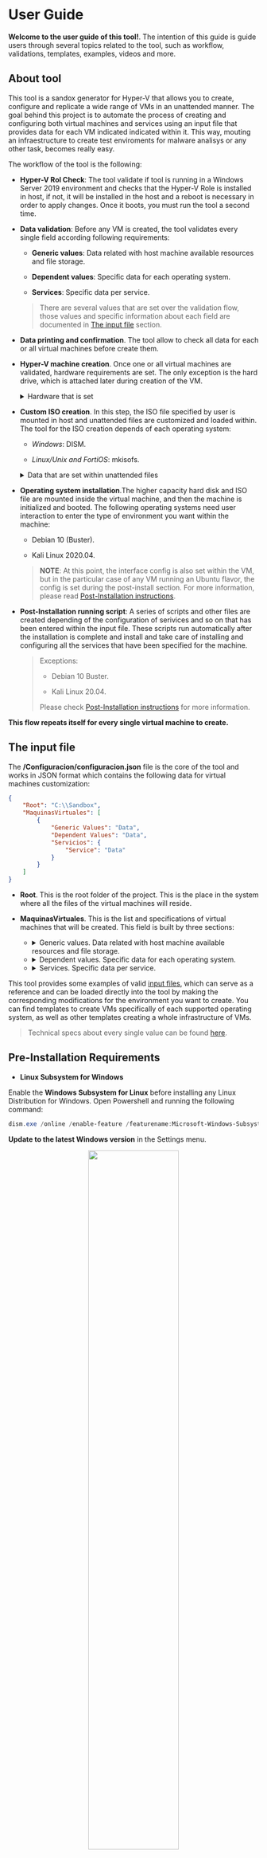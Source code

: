 # User Guide

**Welcome to the user guide of this tool!**. The intention of this guide is guide users through several topics related to the tool, such as  workflow, validations, templates, examples, videos and more.

## About tool

This tool is a sandox generator for Hyper-V that allows you to create, configure and replicate a wide range of VMs in an unattended manner. The goal behind this project is to automate the process of creating and configuring both virtual machines and services using an input file that provides data for each VM indicated indicated within it. This way, mouting an infraestructure to create test enviroments for malware analisys or any other task, becomes really easy.

The workflow of the tool is the following:

* **Hyper-V Rol Check**: The tool validate if tool is running in a Windows Server 2019 environment and checks that the Hyper-V Role is installed in host, if not, it will be installed in the host and a reboot is necessary in order to apply changes. Once it boots, you must run the tool a second time.

* **Data validation**: Before any VM is created, the tool validates every single field according following requirements:
    
    - **Generic values**: Data related with host machine available resources and file storage.
    
    - **Dependent values**: Specific data for each operating system.
    
    - **Services**: Specific data per service.

    > There are several values that are set over the validation flow, those values and specific information about each field are documented in [The input file] section.

* **Data printing and confirmation**. The tool allow to check all data for each or all virtual machines before create them.
* **Hyper-V machine creation**. Once one or all virtual machines are validated, hardware requirements are set. The only exception is the hard drive, which is attached later during creation of the VM.

    <details>
        <summary>Hardware that is set</summary>

    ###
    >   * Amount and size of virtual disks.
    >   * Number of processors.
    >   * RAM memory:
    >       - Static:
    >           + Total memory.
    >       - Dynamic:
    >          + Minimum memory.
    >           + Maximum memory.
    >   * Network interfaces
    >       - Virtual Switches:
    >           + Name.
    >           + Type.
    >           + Network adapter.
    >       - Type.
    >       - Name.
    </details>

* **Custom ISO creation**. In this step, the ISO file specified by user is mounted in host and unattended files are customized and loaded within. The tool for the ISO creation depends of each operating system:

    - *Windows*: DISM.
    
    - *Linux/Unix and FortiOS*: mkisofs.
    
    <details>
        <summary>Data that are set within unattended files</summary>
    
    ###
    > * Generic values:
    >    - Hostname.
    >    - Desktop Environment (Exceptions: Debian 10 and Kali Linux 2020.04).
    >    - Credentials:
    >        + User.
    >        + Password.
    >    - Network interfaces:
    >        + IP addresses.
    >        + Netmasks.
    >        + Gateways.
    >        + DNS's.
    > * Dependent Data:
    >    - Activation Key (Windows Distributions).
    >    - Administrative interface (FortiOS 6).
    >    - Backup file (FortiOS 6).
    > * Default Values:
    >    - Timezone. America/Mexico_City.
    >    - OS language. English.
    >    - Keyboard layout. Latin American.
    </details>

* **Operating system installation**.The higher capacity hard disk and ISO file are mounted inside the virtual machine, and then the machine is initialized and booted. The following operating systems need user interaction to enter the type of environment you want within the machine:

    - Debian 10 (Buster).

    - Kali Linux 2020.04.

    > **NOTE**: At this point, the interface config is also set within the VM, but in the particular case of any VM running an Ubuntu flavor, the config is set during the post-install section. For more information, please read [Post-Installation instructions].

* **Post-Installation running script**: A series of scripts and other files are created depending of the configuration of serivices and so on that has been entered within the input file. These scripts run automatically after the installation is complete and install and take care of installing and configuring all the services that have been specified for the machine.

    > Exceptions: 
    > 
    > * Debian 10 Buster.
    > 
    > * Kali Linux 20.04.
    > 
    > Please check [Post-Installation instructions] for more information.

**This flow repeats itself for every single virtual machine to create.**

## The input file

The **/Configuracion/configuracion.json** file is the core of the tool and works in JSON format which contains the following data for virtual machines customization:

```JSON
{
    "Root": "C:\\Sandbox",
    "MaquinasVirtuales": [
        {
            "Generic Values": "Data",
            "Dependent Values": "Data",
            "Servicios": {
                "Service": "Data"
            }
        }
    ]
}
```
        
* **Root**. This is the root folder of the project. This is the place in the system where all the files of the virtual machines will reside.
* **MaquinasVirtuales**. This is the list and specifications of virtual machines that will be created. This field is built by three sections:

    - <details>
        <summary>Generic values. Data related with host machine available resources and file storage.</summary>

        ###
        + <details>
            <summary>SistemaOperativo.</summary>
            
            ###
            > - Windows 10.
            > - Windows Server 2019.
            > - Ubuntu 16.04.
            > - Ubuntu 18.04.
            > - Ubuntu 20.04.
            > - Debian 10 (Buster).
            > - Kali Linux 2020.04.
            > - CentOS 8.
            > - CentOS Stream.
            > - RHEL 8.
            > - FortiOS 6.
    
        + Hostname.
        
        + <details>
            <summary>TipoAmbiente. Desktop environment,the accepted values depends of each OS.</summary>
            
            ###
            > - Windows. Reading of **install.wim** file by mounting the ISO file in the host.
            > - Ubuntu family. Ubuntu Desktop. 
            > - Debian 10 (Buster) and Kali Linux 2020.04. This value is provided until SO installation process.
            > - CentOS 8/Stream and RHEL 8:
            >   + Core
            >   + Gnome
            >   + KDE
        
        + DiscorVirtuales. Total amount and size, the values are set into an array.
        
            > **NOTE**: The minimum value is 15.
        
        + Procesadores. Total amount of virtual processors, it depends by virtual processors available in host.
        
        + RutaISO. ISO file location.
        
        + <details>
            <summary>MemoriaRAM.</summary>
            
            ###
            > - Tipo. A value must be set which has its own dependent fields:
            >    + Static.
            >       - Memoria.
            >   + Dynamic.
            >       - Minima.
            >       - Maxima.
            >       
            > **NOTE**: The minimum value is 0.5.
    
        + <details>
            <summary>Credenciales.</summary>

            ###
            > - Usuario.
            > - Contrasena.
        
        + <details>
            <summary>Interfaces. Multiple interfaces are allowed.</summary>

            ###
            - <details>
                <summary>VirtualSwitch. Each interface have a virtual switch, it can be unique or shared.</summary>
                
                ###
                + Nombre.

                + Tipo:

                    > - External. Bridges the virtual switch to physic network adapter.
                    > - Internal. Create a virtual LAN.
                    > - Private. Isolates the virtual switch from network.

                + ApadaptadorRed. Name of physical network adapter.

                > This field only is requiered if Tipo is set as External.
                > To know the physical network adapters available open Powershell and run the following command:
                > ```Powershell
                > Get-NetAdapter -Physical
                > ```
                > The physical network adapter must be in *Up* state.

            
            - Nombre.

            - Tipo. A value must be set which has its own dependent fields:

                >   + Static:
                >       - IP.
                >       - MascaraRed. Allow an IP format (255.255.255.255) or prefix value (24).
                >       - Gateway. Optional.
                >       - DNS. Optional.
                >   + DHCP.
                >
                > If a service is required at least one interface must be set as static, please check [Services] in this very section for more information about this requirement.
        
        **Example:**

        ```JSON
        {
            "Root": "C:\\Sandbox",
            "MaquinasVirtuales": [
            {
                "SistemaOperativo": "Windows 10",
                "Hostname": "Contoso",
                "TipoAmbiente": "Windows 10 Home",
                "DiscosVirtuales": [20, 15],
                "Procesadores": 4,
                "RutaISO": "C:\\Sandbox\\Win10_1909_English_x64.iso",
                "MemoriaRAM": {
                    "Tipo": "Dynamic",
                    "Minima": 1.0,
                    "Maxima": 2.0
                },
                "Credenciales": {
                    "Usuario": "Usertest",
                    "Contrasena": "5uperS3cretP4ssw0rd"
                },
                "Interfaces": [
                {
                    "VirtualSwitch": {
                        "Nombre": "InternetSwitch",
                        "Tipo": "External",
                        "AdaptadorRed": "Ethernet"
                    },
                    "Tipo": "Static",
                    "Nombre": "Internet",
                    "IP": "192.168.100.210",
                    "MascaraRed": "24",
                    "Gateway": "192.168.100.1",
                    "DNS": "8.8.8.8"
                }
            ]
        }
        ```
    </details>

    - <details>
        <summary>Dependent values. Specific data for each operating system.</summary>
        
        ###
        + <details>
            <summary>Windows 10 and Windows Server 2019.</summary>
            
            - LlaveActivacion. Windows activation key.
            
            - RutaMSI. MSI file location, the values are set into an array.

                > This field only is required by Windows 10.
            
            **Example:**

            ```JSON
            {
                "Root": "C:\\Sandbox",
                "MaquinasVirtuales": [
                    {
                        "Generic Values": "Data",
                        "LlaveActivacion": "xxxx-xxxx-xxxx-xxxx-xxxx",
                        "RutaMSI": ["C:\\Sandbox\\firefox.msi", "C:\\Sandbox\\chrome.msi"]
                    }
                ]
            }
            ```
        
        + <details>
            <summary>FortiOS 6.</summary>
            
            - InterfazAdministrativa. Static interface name. 
                
                > **NOTE**: The interface must be set into *Generic Values* section. Data such as IP address, netmask, DNS and gateway are consulted from the interface's name. 

            - ArchivoBackup. FortiOS backup file location.

            **Example:**

            ```JSON
            {
                "Root": "C:\\Sandbox",
                "MaquinasVirtuales": [
                    {
                        "Generic Values": "Data",
                        "InterfazAdministrativa": "Internet",
                        "ArchivoBackup": "C:\\Sandbox\\fortios.qcow2"
                    }
                ]
             }
             ```
        
    </details>

    - <details>
        <summary>Services. Specific data per service.</summary>
    
        ###              

        + <details>
            <summary>Remote Administration.</summary>
            
            ###
            * Windows. RDP.
            ####
            **Example:**

            ```JSON
            "Servicios": {
                "AdministracionRemota": "RDP",
            }
            ```
            
            * Linux/Unix. 
            
                > - AdministracionRemota. SSH.
                > - Puerto. It doesn´t allow well known ports.
            
            **Example:**

            ```JSON
            "Servicios": {
                "AdministracionRemota": "SSH",
                "Puerto": "1234"
            }
            ```
            
            > If not data is provide for remote administration, this is automatically configured for each SO.
        
        + <details>
            <summary>Only-Installation Services.</summary>
        
            ###
            This services only are installed in host with non configuration.
            
            * **Windows Server 2019**.
             
                - Windows Defender.

                - Active Directory Certificate Services.
                
                > Both services only allow a true or false value.
            
                **Example:**
                
                ```JSON
                "Servicios": {
                    "WindowsDefender": true,
                    "CertificateServices": true
                }
                ```
             
            * **Ubuntu family**.
             
                - SQL Server.
                
                **Example:**
                
                ```JSON
                "Servicios": {
                    "ManejadorDB": {
                        "Manejador": "SQLServer"
                }
                ```
                
                > More information about *ManejadorDB* service check **Relational Database Management System  > Linux/Unix** section.
            
        + <details>
            <summary>Active Directory.</summary>
            
            ###
            This service is only available for Windows Server 2019.
            
            - Domain.
            
            - NetBIOS. Optional.
            
                > The default value is set by prefix of *Domain* field.
            
            - DomainMode. The functional level cannot be less than *ForestMode* field.
                
                > + Win2008.
                > + Win2008R2.
                > + Win2012.
                > + Win2012R2.
                > + Win2016.

            - ForestMode. Optional.
                
                > The default value is set by *DomainMode* field.

            **Example:**
            
            ```JSON
            "Servicios:" {
                "ActiveDirectory": {
                    "Domain": "example.local",
                    "NetBIOS": "EXAMPLE",
                    "DomainMode": "Win2016",
                    "ForestMode": "Win2012"
                }
             }
             ```

        + <details>
            <summary>Relational Database Management System.</summary>
        
            ###
            This service is only avaible for Linux/Unix distributions.
            * ManejadorBD. Only is allowed one RDBMS to avoid compatibility issues. 
            
                - Manejador.
                    
                    > + PostgresQL
                    > + MySQL
                    > + MariaDB
                    > + SQL Server. Only available for installation in Ubuntu family.
                
                - NombreBD.
                
                - Script. Optional. Database script location.

             **Example:**
             
            ```JSON
            Servicios": {
                "ManejadorBD": {
                    "Manejador": "PostgresQL",
                    "NombreBD":"mydatabase",
                    "Script": "C:\\SandBox\\script.sql"
                }
            }
            ```

        + <details>
            <summary>Web Server.</summary>
        
            ###
            - <details>
                <summary>Windows Server 2019.</summary>
                
                ###
                - IIS. Multiple sites are allowed, the values are set into an array.
                    
                    + Nombre.
                    
                    + Directorio. Optional. Name of root folder.

                    > The default value is set by *Nombre* field.
                    
                    + Bindings. Multiple bindings are allowed, the values are set into an array.
                        
                        - Dominio.
                        
                        - Interfaz. Static interface name. 
                
                        > **NOTE**: The interface must be set into *Generic Values* section. Data such as IP address, netmask, DNS and gateway are consulted from the interface's name. This field is used to configure IIS's bindings.
                    
                        - Puerto. Optional.
                            
                            > **NOTE**: The default value is set by *Protocolo* field (80 for http and 443 for https) and it's allowed to set explicity that value. If different port is set, the tool doesn´t allow use well-know ports.

                        - Protocolo.
                            > - http.
                            > - https.
                        
                        - WebDAV. Optional.
                            > - true.
                            > - false.

                **Example:**
                
                ```JSON
                "Servicios:" {
                    "IIS":  [
                        {
                            "Nombre": "exampleSite.local",
                            "Directorio": "exampleSite",
                            "Bindings": [
                                {
                                    "Dominio": "example.local",
                                    "Interfaz": "Iternet",
                                    "Protocolo": "https",
                                    "Puerto": 443,
                                    "WebDAV": false
                                }
                            ]
                        }
                    ]
                }
                ```

            - <details>
                <summary>Linux/Unix.</summary>
                
                ###
                * ServidorWeb. Only is allowed one web server to avoid compatibility issues. 
                    
                    + Servidor.

                        > - apache2.
                        > - nginx.

                    + Sitios. Multiple sites are allowed, the values are set into an array.

                        - Nombre.

                        - Dominio.

                        - Interfaz. Static interface name. 

                        > **NOTE**: The interface must be set into *Generic Values* section. Data such as IP address, netmask, DNS and gateway are consulted from the interface's name. This field is used to configure Web Server's sites.

                        - Puerto. Optional.

                            > **NOTE**: The default value is set by *Protocolo* field (80 for http and 443 for https) and it's allowed to set explicity that value. If different port is set, the tool doesn´t allow use well-know ports.

                        - Protocolo.
                            > - http.
                            > - https.

                        - Drupal. Optional. Only sets the web installer, the content manager is not configured. 
                            > - true.
                            > - false.

                    **Example:**

                     ```JSON
                     "Servicios": {
                        "ServidorWeb": {
                            "Servidor": "apache2",
                            "Sitios": [
                                {
                                    "Nombre": "exampleSite",
                                    "Dominio": "example.local",
                                    "Interfaz": "Internet",
                                    "Protocolo": "https",
                                    "Puerto": "443",
                                    "Drupal": true
                                }
                            ]
                        }
                    }
                    ```
        + <details>
            <summary>DHCP.</summary>
            
            ###
            - <details>
                <summary>Windows Server 2019.</summary>
        
                ###
                Multiple scopes are allowed, the values are set into an array.

                - Nombre.
                    
                - Rango.
                        
                    > + Inicio.
                    > + Fin.
                    > + MascaraRed. Scope netmask. Allow an IP format (255.255.255.255) or prefix value (24).
                     
                - Exclusiones. Optional.
                        
                    + Tipo. A value must be set which has its own dependent fields:
                     
                        > + Rango.
                        >   - Inicio.
                        >   - Fin.
                        > + Unica. IP.
                     
                  - Lease.
                        
                    > + Dias.
                    > + Horas.
                    > + Minutos.
                        
                    > **NOTE**: The input format and minimum value is **000.01:00**.

                 - Gateway. Optional.
                    
                 - DNS. Optional.
                    
                 **Example:**
                    
                 ```JSON
                 "Servicios": {
                    "DHCP": [
                        {
                            "Nombre": "ScopeOne",
                            "Rango": {
                                "Inicio": "192.168.0.150",
                                 "Fin": "192.168.0.170",
                                 "MascaraRed": "24"
                             },
                             "Exclusiones": {
                                "Tipo": "Unica",
                                "IP": "192.168.0.167"
                            },
                            "Lease": "000.01:00",
                            "Gateway": "192.168.0.255",
                            "DNS": "8.8.8.8"
                        }
                    ]
                 }
                 ```
                    
            - <details>
                <summary>Linux/Unix.</summary>
                
                ###
                + Interfaz. Static interface name. 

                    > **NOTE**: The interface must be set into *Generic Values* section. Data such as IP address, netmask, DNS and gateway are consulted from the interface's name. This field is only used to configure the DHCP server.
                
                + Scopes. Multiple scopes are allowed, the values are set into an array.
                    
                    > - Rangos. Multiple ranges are allowed, the values are set into an array.
                    >   + Inicio.
                    >   + Fin.
                    > - MascaraRed. Scope netmask. Allow an IP format (255.255.255.255) or prefix value (24).
                    > - Gateway. Optional.
                    > - DNS. Optional.
                
                **Example:**
                
                ```JSON
                "Servicios": {
                    "DHCP": {
                        "Interfaz": "Internet",
                        "Scopes": [
                            {
                                "Rangos": [
                                    {
                                    "Inicio": "192.168.0.100",
                                    "Fin": "192.168.0.120"
                                    }
                                ],
                                "MascaraRed": "255.255.255.0",
                                "Gateway": "192.168.0.255",
                                "DNS": "8.8.8.8"
                            }
                        ]
                    }
                }
                ```
        + <details>
            <summary>DNS.</summary>
    
            ###
            
            * Interfaz. Static interface name. 

                > **NOTE**: The interface must be set into *Generic Values* section. Data such as IP address, netmask, DNS and gateway are consulted from the interface's name. This field is only used to configure the DNS server.
                > 
                > This field only is required by Linux/Unix distributions.    
            
            * Zonas. Multiple zones are allowed, the values are set into an array.
                
                - Tipo. Sets *Primary zones*. Every DNS zone has its own dependent fields.
                
                    + Forward.
 
                        - Nombre.
                        
                        - Registros. Multiple registers are allowed, the values are set into an array.

                        - Tipo. Every DNS record has its own dependent fields.
                          
                            >   + A.
                            >       - Hostname.
                            >       - IP.
                            >   + CNAME
                            >       - Alias.
                            >       - FQDN.
                            >   + MX
                            >       -ChildDomain.
                            >       - FQDN.
                    
                    + Reverse.
                    
                        - NetID. It must be with the following format NetworkID/Prefix (192.168.1.**0/24**).
                        
                        - Registros. Multiple registers are allowed, the values are set into an array.
                           
                        - Tipo. Every DNS record has its own dependent fields.
                              
                            >   + PTR.
                            >       - IP.
                            >       - Hostname.
                            >   + CNAME.
                            >       - Alias.
                            >       - FQDN.
                
                - Backup. Optional.

                    > This field only is required by Windows Server 2019. If value is provided, the tool ignores *Nombre* field.
            
            Windows Server 2019
            
            **Example:**
            
            ```JSON
            "DNS": [
                {
                    "Tipo": "Forward",
                    "Nombre": "MyForwardZone",
                    "Backup": "",
                    "Registros": [
                        {
                            "Tipo": "A",
                            "Hostname": "example.local",
                            "IP": "10.23.1.2"
                        },
                        {
                            "Tipo": "CNAME",
                            "Alias": "alias",
                            "FQDN": "example2.local"
                        },
                        {
                            "Tipo": "MX",
                            "ChildDomain": "example2.local",
                            "FQDN": "test.example2.local"
                        }
                    ]
                }
            ]
            ```
            
            Linux/Unix Distributions
            
            **Example:**
            
            ```JSON
            "DNS": { 
                "Interfaz": "Internet",
                "Zonas": [
                    {
                        "Tipo": "Forward",
                        "Nombre": "MyForwardZone",
                        "Registros": [
                            {
                                "Tipo": "A",
                                "Hostname": "example.local",
                                "IP": "10.23.1.2"
                            },
                            {
                                "Tipo": "CNAME",
                                "Alias": "siteOne",
                                "FQDN": "test.example.local"
                            },
                            {
                                "Tipo": "MX",
                                "ChildDomain": "example2.local",
                                "FQDN": "test.example2.local"
                            }
                        ]
                    },
                    {
                        "Tipo": "Reverse",
                        "Nombre": "MyReverseZone",
                        "NetID": "12.11.13.0/24",
                        "Registros": [
                            {
                                "Tipo": "PTR",
                                "Hostname": "example3.local",
                                "Host": "2"
                            },
                            {
                                "Tipo": "CNAME",
                                "Alias": "siteOne",
                                "FQDN": "test.example.local"
                            }
                        ]
                    }
                ]
            }
            ```
                
        + <details>
            <summary>IPTables.</summary>
    
            ###
            This service is only avaible for Linux/Unix distributions.
           
            * IPTables. IPTables backup file location.
            
            **Example:**
            
            ```JSON
            "Servicios": {
                "IPTables": "C:\\Sandbox\\iptables.txt"
            }
            ```
</details>

This tool provides some examples of valid [input files], which can serve as a reference and can be loaded directly into the tool by making the corresponding modifications for the environment you want to create. You can find templates to create VMs specifically of each supported operating system, as well as other templates creating a whole infrastructure of VMs.

> Technical specs about every single value can be found [here].

## Pre-Installation Requirements

* **Linux Subsystem for Windows**

Enable the **Windows Subsystem for Linux** before installing any Linux Distribution for Windows. Open Powershell and running the following command:

```Powershell
dism.exe /online /enable-feature /featurename:Microsoft-Windows-Subsystem-Linux /all /norestart
```

**Update to the latest Windows version** in the Settings menu.

<p align="center"><img src=./Images/WindowsUpdate.png height="60%" width="60%"></p>

[Download the Linux kernel update package].

Open PowerShell and run this command to set Windows Subsystem for Linux 2 as the default version when installing a new Linux distribution:

```Powershell
wsl --set-default-version 2
```
Open the Microsoft Store and get the Ubuntu Distribution.

<p align="center"><img src=./Images/Ubuntu.png height="60%" width="60%"></p>

Open an Ubuntu console and create a new user. 

<p align="center"><img src=./Images/UbuntuShell.png height="60%" width="60%"></p>

Once configured Windows Subsystem for Linux it's necessary install the following packages:

* **whois**. Lists the information about the domain owner of the given domain, it's needed for *mkpasswd* package installation.

* **dos2unix**. Converts plain text files in Windows to Linux format.

* **mkisofs**. Create an hybrid ISO9660/JOLIET/HFS filesystem.

```Bash
apt-get install -y whois dos2unix mkisofs
```

## Instalation and Configuration

Once all the requirements mentioned in the previous section are satisfied, we can start using the tool following the next steps:

1. Download the tool repository in the Hyper-V Host.
2. Open a Powershell session where the root of the tool is located.
3. Create or load into the input file (located at /Configuracion/configuracion.json) the configuration corresponding to the infrastructure to be mounted and save the file.
4. Execute the following command in order to start the validation of the input file:
    ```Powershell
    .\main.ps1
    ```
5. If the entered input file passes validation of all entered fields, the following menu will be presented:
    
    <p align="center"><img src=./Images/menu1.png height="60%" width="60%"></p>
    
    > If the tools finds an error in the input file, it will stop the execution and print the error found in the file. You must fix the error and then, repeat step 3.

    In the first option in the menu presented, you can list all the VMs passed in the input file and select one to see details of it and install that VM in particular:

    <p align="center"><img src=./Images/menu2.png height="60%" width="60%"></p>

    <p align="center"><img src=./Images/menu3.png height="60%" width="60%"></p>

    If the second option is selected, details from all the VMs are displayed and after the confirmation, the installation of all the VMs will start:

    <p align="center"><img src=./Images/menu4.png height="60%" width="60%"></p>

    <p align="center"><img src=./Images/menu5.png height="60%" width="60%"></p>

## Post-Installation instructions

In some cases, in order to get the full configuration ready in the VMs, human interaction is needed. The list is the following:

* Debian 10 Buster.
* Kali Linux 20.04.
* Ubuntu Family.

Specifications foreach system can be found bellow:

### Buster & Kali

*  In order to install and configure the services stablished in the input file for this systems, you need to execute this as root:

```sh
/bin/bash /servicios/ConfigurarServiciosLinux.sh
```

### Ubuntu X.04

* You'll need to press **"Enter"** after the install completes in order to boot to the system.

* In order to set the network configuration stablished in the input file in the VM, you need to execute this as root:

```sh
/bin/bash /servicios/ConfigurarInterfaces.sh
```

After the system reboots, by default all interfaces are down; to enable an interface, just execute the following command:

```sh
ifup eth0
```

### Tutorials and examples

[Download the Linux kernel update package]: <https://wslstorestorage.blob.core.windows.net/wslblob/wsl_update_x64.msi>
[minimum system requirements]: <#minimum-system-requirements>
[The input file]: <#the-input-file>
[here]: <../TechnicalManual>
[Post-Installation instructions]: <#post-installation-instructions>
[input files]: </Configuracion/Plantillas>
